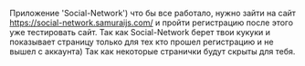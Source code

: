Приложение 'Social-Network')
что бы все работало, нужно зайти на сайт
https://social-network.samuraijs.com/
и пройти регистрацию после этого уже тестировать сайт.
Так как Social-Network берет твои кукуки и показывает страницу только для тех кто прошел регистрацию и не вышел с аккаунта)
Так как некоторые странички будут скрыты для тебя.

